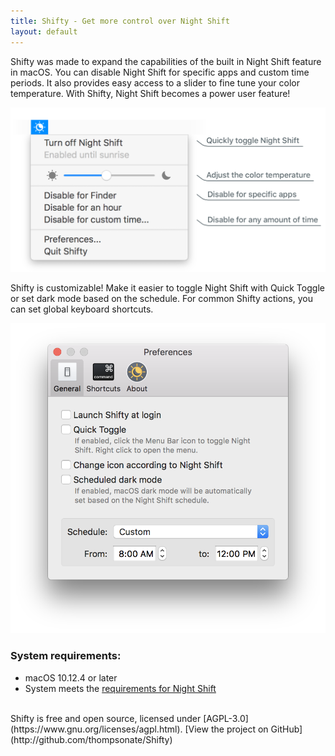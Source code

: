 ```yaml
---
title: Shifty - Get more control over Night Shift
layout: default
---
```

Shifty was made to expand the capabilities of the built in Night Shift feature in macOS. You can disable Night Shift for specific apps and custom time periods. It also provides easy access to a slider to fine tune your color temperature. With Shifty, Night Shift becomes a power user feature!

<div id="screenshot-container">
  <img class="shifty-screenshot" src="images/shifty-screenshot-large.png"/>
</div>

Shifty is customizable! Make it easier to toggle Night Shift with Quick Toggle or set dark mode based on the schedule. For common Shifty actions, you can set global keyboard shortcuts.

<img id="prefs-general" src="images/prefs-general-screenshot.png"/>

### System requirements:
* macOS 10.12.4 or later
* System meets the [requirements for Night Shift](https://support.apple.com/en-us/HT207513#requirements)

<br>
Shifty is free and open source, licensed under [AGPL-3.0](https://www.gnu.org/licenses/agpl.html). [View the project on GitHub](http://github.com/thompsonate/Shifty)
